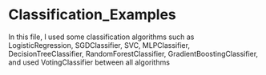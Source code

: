 # Classification_Examples
In this file, I used some classification algorithms such as LogisticRegression, SGDClassifier, SVC, MLPClassifier, DecisionTreeClassifier, RandomForestClassifier, GradientBoostingClassifier, and used VotingClassifier between all algorithms
